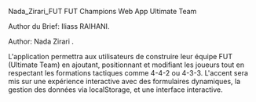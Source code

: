 Nada_Zirari_FUT
FUT Champions Web App Ultimate Team

Author du Brief: Iliass RAIHANI.

Author: Nada Zirari .


L'application permettra aux utilisateurs de construire leur équipe FUT (Ultimate Team) en ajoutant, positionnant et modifiant les joueurs tout en respectant les formations tactiques comme 4-4-2 ou 4-3-3. L'accent sera mis sur une expérience interactive avec des formulaires dynamiques, la gestion des données via localStorage, et une interface interactive.

​
